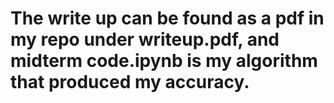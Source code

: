 # The write up can be found as a pdf in my repo under writeup.pdf, and midterm code.ipynb is my algorithm that produced my accuracy.

